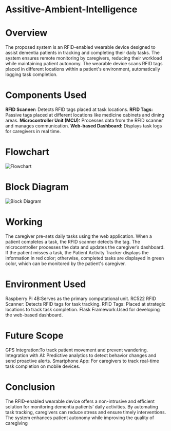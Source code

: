 # Assitive-Ambient-Intelligence
# Overview
The proposed system is an RFID-enabled wearable device designed to assist dementia patients in tracking and completing their daily tasks. The system ensures remote monitoring by caregivers, reducing their workload while maintaining patient autonomy. The wearable device scans RFID tags placed in different locations within a patient's environment, automatically logging task completion.
# Components Used
**RFID Scanner:** Detects RFID tags placed at task locations.
**RFID Tags:** Passive tags placed at different locations like medicine cabinets and dining areas.
**Microcontroller Unit (MCU):** Processes data from the RFID scanner and manages communication.
**Web-based Dashboard:** Displays task logs for caregivers in real time.
# Flowchart
![Flowchart](https://github.com/user-attachments/assets/6c903e36-9647-4dce-b99d-b1bab9624494)
# Block Diagram
![Block Diagram](https://github.com/user-attachments/assets/0fa2eb1c-818f-419c-9870-fb8a47286000)
# Working
The caregiver pre-sets daily tasks using the web application.
When a patient completes a task, the RFID scanner detects the tag.
The microcontroller processes the data and updates the caregiver’s dashboard.
If the patient misses a task, the Patient Activity Tracker displays the information in red color; otherwise, completed tasks are displayed in green color, which can be monitored by the patient's caregiver.
# Environment Used
Raspberry Pi 4B:Serves as the primary computational unit.
RC522 RFID Scanner: Detects RFID tags for task tracking.
RFID Tags: Placed at strategic locations to track task completion.
Flask Framework:Used for developing the web-based dashboard.
# Future Scope
GPS Integration:To track patient movement and prevent wandering.
Integration with AI: Predictive analytics to detect behavior changes and send proactive alerts.
Smartphone App: For caregivers to track real-time task completion on mobile devices.
# Conclusion
The RFID-enabled wearable device offers a non-intrusive and efficient solution for monitoring dementia patients’ daily activities. By automating task tracking, caregivers can reduce stress and ensure timely interventions. The system enhances patient autonomy while improving the quality of caregiving
